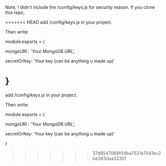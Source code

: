 Note, I didn't include the /config/keys.js for security reason. If you clone this repo,

<<<<<<< HEAD
add /config/keys.js in your project.

Then write:

module.exports = {

mongoURI : 'Your MongoDB URL',

secretOrKey: 'Your key (can be anything u made up)'

}
=======
add /config/keys.js in your project. 

Then write: 

module.exports = {

  mongoURI : 'Your MongoDB URL',
  
  secretOrKey: 'Your key (can be anything u made up)'
  
}

>>>>>>> 37d8547068f04ba7521a7041ec2be363daa32301
